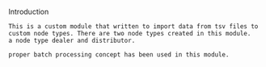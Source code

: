 Introduction

    This is a custom module that written to import data from tsv files to 
    custom node types. There are two node types created in this module. 
    a node type dealer and distributor. 
    
    proper batch processing concept has been used in this module.
    
 

